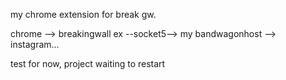 my chrome extension for break gw.

chrome --> breakingwall ex --socket5--> my bandwagonhost --> instagram...

test for now, project waiting to restart
